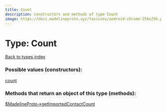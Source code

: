 ```yaml
---
title: Count
description: constructors and methods of type Count
image: https://docs.madelineproto.xyz/favicons/android-chrome-256x256.png
---
```

# Type: Count  
[Back to types index](index.md)



### Possible values (constructors):

[count](../constructors/count.md)  



### Methods that return an object of this type (methods):

[$MadelineProto->getImportedContactCount](../methods/getImportedContactCount.md)  



